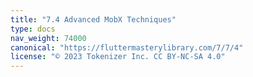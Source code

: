 ```yaml
---
title: "7.4 Advanced MobX Techniques"
type: docs
nav_weight: 74000
canonical: "https://fluttermasterylibrary.com/7/7/4"
license: "© 2023 Tokenizer Inc. CC BY-NC-SA 4.0"
---
```

